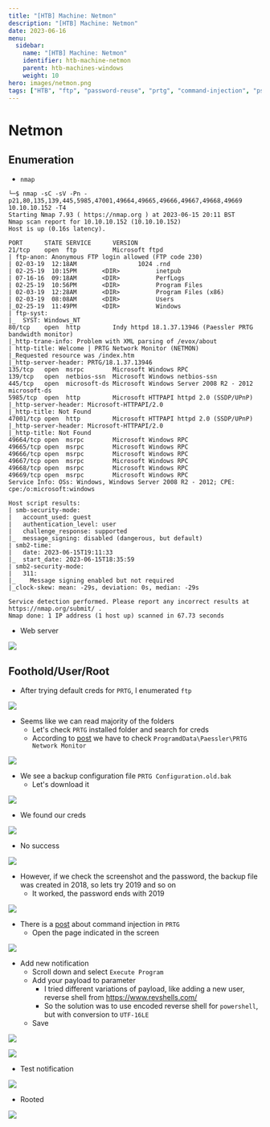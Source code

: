 ```yaml
---
title: "[HTB] Machine: Netmon"
description: "[HTB] Machine: Netmon"
date: 2023-06-16
menu:
  sidebar:
    name: "[HTB] Machine: Netmon"
    identifier: htb-machine-netmon
    parent: htb-machines-windows
    weight: 10
hero: images/netmon.png
tags: ["HTB", "ftp", "password-reuse", "prtg", "command-injection", "psexec-py"]
---
```


# Netmon
## Enumeration
- `nmap`
```
└─$ nmap -sC -sV -Pn -p21,80,135,139,445,5985,47001,49664,49665,49666,49667,49668,49669 10.10.10.152 -T4
Starting Nmap 7.93 ( https://nmap.org ) at 2023-06-15 20:11 BST
Nmap scan report for 10.10.10.152 (10.10.10.152)
Host is up (0.16s latency).

PORT      STATE SERVICE      VERSION
21/tcp    open  ftp          Microsoft ftpd
| ftp-anon: Anonymous FTP login allowed (FTP code 230)
| 02-03-19  12:18AM                 1024 .rnd
| 02-25-19  10:15PM       <DIR>          inetpub
| 07-16-16  09:18AM       <DIR>          PerfLogs
| 02-25-19  10:56PM       <DIR>          Program Files
| 02-03-19  12:28AM       <DIR>          Program Files (x86)
| 02-03-19  08:08AM       <DIR>          Users
|_02-25-19  11:49PM       <DIR>          Windows
| ftp-syst: 
|_  SYST: Windows_NT
80/tcp    open  http         Indy httpd 18.1.37.13946 (Paessler PRTG bandwidth monitor)
|_http-trane-info: Problem with XML parsing of /evox/about
| http-title: Welcome | PRTG Network Monitor (NETMON)
|_Requested resource was /index.htm
|_http-server-header: PRTG/18.1.37.13946
135/tcp   open  msrpc        Microsoft Windows RPC
139/tcp   open  netbios-ssn  Microsoft Windows netbios-ssn
445/tcp   open  microsoft-ds Microsoft Windows Server 2008 R2 - 2012 microsoft-ds
5985/tcp  open  http         Microsoft HTTPAPI httpd 2.0 (SSDP/UPnP)
|_http-server-header: Microsoft-HTTPAPI/2.0
|_http-title: Not Found
47001/tcp open  http         Microsoft HTTPAPI httpd 2.0 (SSDP/UPnP)
|_http-server-header: Microsoft-HTTPAPI/2.0
|_http-title: Not Found
49664/tcp open  msrpc        Microsoft Windows RPC
49665/tcp open  msrpc        Microsoft Windows RPC
49666/tcp open  msrpc        Microsoft Windows RPC
49667/tcp open  msrpc        Microsoft Windows RPC
49668/tcp open  msrpc        Microsoft Windows RPC
49669/tcp open  msrpc        Microsoft Windows RPC
Service Info: OSs: Windows, Windows Server 2008 R2 - 2012; CPE: cpe:/o:microsoft:windows

Host script results:
| smb-security-mode: 
|   account_used: guest
|   authentication_level: user
|   challenge_response: supported
|_  message_signing: disabled (dangerous, but default)
| smb2-time: 
|   date: 2023-06-15T19:11:33
|_  start_date: 2023-06-15T18:35:59
| smb2-security-mode: 
|   311: 
|_    Message signing enabled but not required
|_clock-skew: mean: -29s, deviation: 0s, median: -29s

Service detection performed. Please report any incorrect results at https://nmap.org/submit/ .
Nmap done: 1 IP address (1 host up) scanned in 67.73 seconds
```
- Web server

![](./images/1.png)

## Foothold/User/Root
- After trying default creds for `PRTG`, I enumerated `ftp`

![](./images/2.png)

- Seems like we can read majority of the folders
  - Let's check `PRTG` installed folder and search for creds
  - According to [post](https://kb.paessler.com/en/topic/463-how-and-where-does-prtg-store-its-data) we have to check `ProgramdData\Paessler\PRTG Network Monitor`

![](./images/3.png)

- We see a backup configuration file `PRTG Configuration.old.bak`
  - Let's download it

![](./images/4.png)

- We found our creds

![](./images/5.png)

- No success

![](./images/6.png)

- However, if we check the screenshot and the password, the backup file was created in 2018, so lets try 2019 and so on
  - It worked, the password ends with 2019

![](./images/7.png)

- There is a [post](https://www.codewatch.org/blog/?p=453) about command injection in `PRTG`
  - Open the page indicated in the screen

![](./images/8.png)

- Add new notification
  - Scroll down and select `Execute Program`
  - Add your payload to parameter
    - I tried different variations of payload, like adding a new user, reverse shell from https://www.revshells.com/
    - So the solution was to use encoded reverse shell for `powershell`, but with conversion to `UTF-16LE`
  - Save

![](./images/9.png)

![](./images/10.png)

- Test notification

![](./images/11.png)

- Rooted 

![](./images/12.png)

